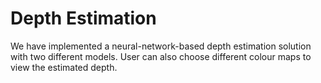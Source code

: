 # Depth Estimation

We have implemented a neural-network-based depth estimation solution with two different models. User can also choose different colour maps to view the estimated depth.
